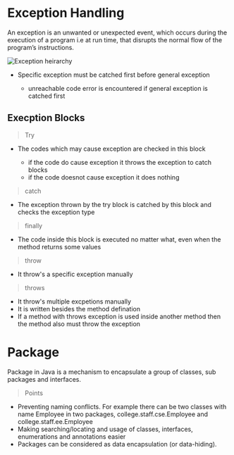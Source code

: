 # Exception Handling

An exception is an unwanted or unexpected event, which occurs during the execution of a program i.e at run time, that disrupts the normal flow of the program’s instructions.


![Exception heirarchy](https://www.tutorialspoint.com/groovy/images/hierarchy_exceptions.jpg)

- Specific exception must be catched first before general exception
	
	- unreachable code error is encountered if general exception is catched first

## Execption Blocks

>Try

- The codes which may cause exception are checked in this block

	- if the code do cause exception it throws the exception to catch blocks
	- if the code doesnot cause exception it does nothing

>catch

- The exception thrown by the try block is catched by this block and checks the exception type

>finally

- The code inside this block is executed no matter what, even when the method returns some values

>throw

- It throw's a specific exception manually

>throws

- It throw's multiple excpetions manually
- It is written besides the method defination
- If a method with throws exception is used inside another method then the method also must throw the exception 


# Package

Package in Java is a mechanism to encapsulate a group of classes, sub packages and interfaces.

>Points
- Preventing naming conflicts. For example there can be two classes with name Employee in two packages, college.staff.cse.Employee and college.staff.ee.Employee
- Making searching/locating and usage of classes, interfaces, enumerations and annotations easier
- Packages can be considered as data encapsulation (or data-hiding).
